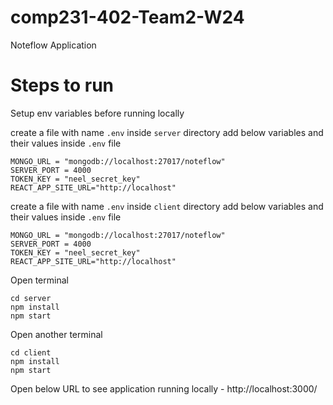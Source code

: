 # comp231-402-Team2-W24
Noteflow Application


# Steps to run

Setup env variables before running locally

create a file with name `.env` inside `server` directory
add below variables and their values inside `.env` file
```
MONGO_URL = "mongodb://localhost:27017/noteflow"
SERVER_PORT = 4000
TOKEN_KEY = "neel_secret_key"
REACT_APP_SITE_URL="http://localhost"
```

create a file with name `.env` inside `client` directory
add below variables and their values inside `.env` file
```
MONGO_URL = "mongodb://localhost:27017/noteflow"
SERVER_PORT = 4000
TOKEN_KEY = "neel_secret_key"
REACT_APP_SITE_URL="http://localhost"
```

Open terminal 
```
cd server
npm install
npm start
```

Open another terminal 
```
cd client
npm install
npm start
```
Open below URL to see application running locally - 
http://localhost:3000/

